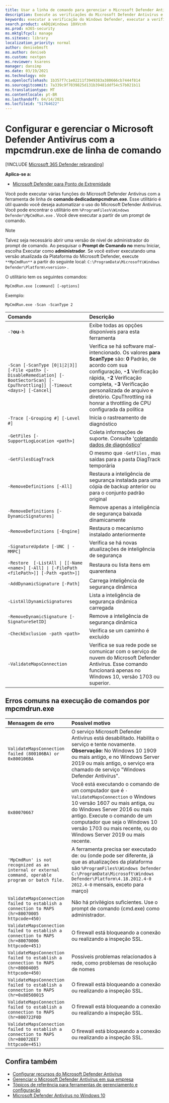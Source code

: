 ```yaml
---
title: Usar a linha de comando para gerenciar o Microsoft Defender Antivírus
description: Execute as verificações do Microsoft Defender Antivírus e configure a proteção de última geração com um utilitário de linha de comando dedicado.
keywords: executar a verificação do Windows Defender, executar a verificação antivírus da linha de comando, executar a verificação do Windows Defender da linha de comando, mpcmdrun, defender
search.product: eADQiWindows 10XVcnh
ms.prod: m365-security
ms.mktglfcycl: manage
ms.sitesec: library
localization_priority: normal
author: denisebmsft
ms.author: deniseb
ms.custom: nextgen
ms.reviewer: ksarens
manager: dansimp
ms.date: 03/19/2021
ms.technology: mde
ms.openlocfilehash: 1b357f7c1e02211f3949383a380666cb7444f814
ms.sourcegitcommit: 7a339c9f7039825d131b39481ddf54c57b021b11
ms.translationtype: MT
ms.contentlocale: pt-BR
ms.lasthandoff: 04/14/2021
ms.locfileid: "51764622"
---
```

# <a name="configure-and-manage-microsoft-defender-antivirus-with-the-mpcmdrunexe-command-line-tool"></a>Configurar e gerenciar o Microsoft Defender Antivírus com a mpcmdrun.exe de linha de comando

[!INCLUDE [Microsoft 365 Defender rebranding](../../includes/microsoft-defender.md)]


**Aplica-se a:**

- [Microsoft Defender para Ponto de Extremidade](/microsoft-365/security/defender-endpoint/)

Você pode executar várias funções do Microsoft Defender Antivírus com a ferramenta de linha de **comando dedicadampcmdrun.exe**. Esse utilitário é útil quando você deseja automatizar o uso do Microsoft Defender Antivírus. Você pode encontrar o utilitário em `%ProgramFiles%\Windows Defender\MpCmdRun.exe` . Você deve executar a partir de um prompt de comando.

> [!NOTE]
> Talvez seja necessário abrir uma versão de nível de administrador do prompt de comando. Ao pesquisar o **Prompt de Comando no** menu Iniciar, escolha Executar como **administrador**.
> Se você estiver executando uma versão atualizada da Plataforma do Microsoft Defender, execute `**MpCmdRun**` a partir do seguinte local: `C:\ProgramData\Microsoft\Windows Defender\Platform\<version>` .

O utilitário tem os seguintes comandos:

```console
MpCmdRun.exe [command] [-options]
```
Exemplo:

```console
MpCmdRun.exe -Scan -ScanType 2
``` 

| Comando  | Descrição   |
|:----|:----|
| `-?`**ou**`-h`   | Exibe todas as opções disponíveis para esta ferramenta |
| `-Scan [-ScanType [0\|1\|2\|3]] [-File <path> [-DisableRemediation] [-BootSectorScan] [-CpuThrottling]] [-Timeout <days>] [-Cancel]` | Verifica se há software mal-intencionado. Os valores **para ScanType** são: **0** Padrão, de acordo com sua configuração, **-1** Verificação rápida, **-2** Verificação completa, **-3** Verificação personalizada de arquivo e diretório.  CpuThrottling irá honrar a throttling de CPU configurada da política |
| `-Trace [-Grouping #] [-Level #]` | Inicia o rastreamento de diagnóstico |
| `-GetFiles [-SupportLogLocation <path>]` | Coleta informações de suporte. Consulte '[coletando dados de diagnóstico](collect-diagnostic-data.md)'  |
| `-GetFilesDiagTrack`  | O mesmo que `-GetFiles` , mas saídas para a pasta DiagTrack temporária |
| `-RemoveDefinitions [-All]` | Restaura a inteligência de segurança instalada para uma cópia de backup anterior ou para o conjunto padrão original |
| `-RemoveDefinitions [-DynamicSignatures]` | Remove apenas a inteligência de segurança baixada dinamicamente |
| `-RemoveDefinitions [-Engine]` | Restaura o mecanismo instalado anteriormente |
| `-SignatureUpdate [-UNC \| -MMPC]` | Verifica se há novas atualizações de inteligência de segurança |
| `-Restore  [-ListAll \| [[-Name <name>] [-All] \| [-FilePath <filePath>]] [-Path <path>]]` | Restaura ou lista itens em quarentena |
| `-AddDynamicSignature [-Path]` | Carrega inteligência de segurança dinâmica |
| `-ListAllDynamicSignatures` | Lista a inteligência de segurança dinâmica carregada |
| `-RemoveDynamicSignature [-SignatureSetID]` | Remove a inteligência de segurança dinâmica |
| `-CheckExclusion -path <path>` | Verifica se um caminho é excluído |
| `-ValidateMapsConnection` | Verifica se sua rede pode se comunicar com o serviço de nuvem do Microsoft Defender Antivírus. Esse comando funcionará apenas no Windows 10, versão 1703 ou superior.|


## <a name="common-errors-in-running-commands-via-mpcmdrunexe"></a>Erros comuns na execução de comandos por mpcmdrun.exe 

|Mensagem de erro | Possível motivo
|:----|:----|
| `ValidateMapsConnection failed (800106BA) or 0x800106BA` | O serviço Microsoft Defender Antivírus está desabilitado. Habilita o serviço e tente novamente. <br>   **Observação:**  No Windows 10 1909 ou mais antigo, e no Windows Server 2019 ou mais antigo, o serviço era chamado de serviço "Windows Defender Antivírus".|
| `0x80070667` | Você está executando o comando de um computador que é `-ValidateMapsConnection` o Windows 10 versão 1607 ou mais antiga, ou do Windows Server 2016 ou mais antigo. Execute o comando de um computador que seja o Windows 10 versão 1703 ou mais recente, ou do Windows Server 2019 ou mais recente.|
| `'MpCmdRun' is not recognized as an internal or external command, operable program or batch file.` | A ferramenta precisa ser executado de: ou (onde pode ser diferente, já que as atualizações da plataforma são `%ProgramFiles%\Windows Defender` `C:\ProgramData\Microsoft\Windows Defender\Platform\4.18.2012.4-0` `2012.4-0` mensais, exceto para março)|
| `ValidateMapsConnection failed to establish a connection to MAPS (hr=80070005 httpcode=450)` | Não há privilégios suficientes. Use o prompt de comando (cmd.exe) como administrador.|
| `ValidateMapsConnection failed to establish a connection to MAPS (hr=80070006 httpcode=451)` | O firewall está bloqueando a conexão ou realizando a inspeção SSL. |
| `ValidateMapsConnection failed to establish a connection to MAPS (hr=80004005 httpcode=450)` | Possíveis problemas relacionados à rede, como problemas de resolução de nomes|
| `ValidateMapsConnection failed to establish a connection to MAPS (hr=0x80508015` | O firewall está bloqueando a conexão ou realizando a inspeção SSL. |
| `ValidateMapsConnection failed to establish a connection to MAPS (hr=800722F0D` | O firewall está bloqueando a conexão ou realizando a inspeção SSL. |
| `ValidateMapsConnection failed to establish a connection to MAPS (hr=80072EE7 httpcode=451)` | O firewall está bloqueando a conexão ou realizando a inspeção SSL. |

## <a name="see-also"></a>Confira também

- [Configurar recursos do Microsoft Defender Antivírus](configure-microsoft-defender-antivirus-features.md)
- [Gerenciar o Microsoft Defender Antivírus em sua empresa](configuration-management-reference-microsoft-defender-antivirus.md)
- [Tópicos de referência para ferramentas de gerenciamento e configuração](configuration-management-reference-microsoft-defender-antivirus.md)
- [Microsoft Defender Antivírus no Windows 10](microsoft-defender-antivirus-in-windows-10.md)